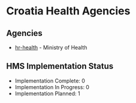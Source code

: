 # Croatia Health Agencies

## Agencies

- [hr-health](hr-health/index.md) - Ministry of Health

## HMS Implementation Status

- Implementation Complete: 0
- Implementation In Progress: 0
- Implementation Planned: 1
